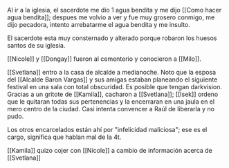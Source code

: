 Al ir a la iglesia, el sacerdote me dio 1 agua bendita y me dijo [[Como hacer agua bendita]]; despues me volvio a ver y fue muy grosero conmigo, me dijo pecadora, intento arrebatarme el agua bendita y me insulto.

El sacerdote esta muy consternado y alterado porque robaron los huesos santos de su iglesia.

[[Nicole]] y [[Dongay]] fueron al cementerio y conocieron a [[Milo]].

[[Svetlana]] entro a la casa de alcalde a medianoche.
Noto que la esposa del [[Alcalde Baron Vargas]] y sus amigas estaban planeando el siguiente festival en una sala con total obscuridad. Es posible que tengan darkvision.
Gracias a un gritote de [[Kamila]], cacharon a [[Svetlana]]; [[Isek]] ordeno que le quitaran todas sus pertenencias y la encerraran en una jaula en el mero centro de la ciudad.
Casi intenta convencer a Raúl de liberarla y no pudo.

Los otros encarcelados están ahí por "infelicidad maliciosa"; ese es el cargo, significa que hablan mal de la 4t.

[[Kamila]] quizo cojer con [[Nicole]] a cambio de información acerca de [[Svetlana]]
